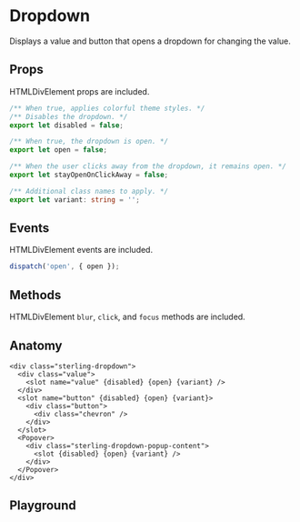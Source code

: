 <script>
    import Playground from './DropdownPlayground.svelte';
</script>

# Dropdown

Displays a value and button that opens a dropdown for changing the value.

## Props

HTMLDivElement props are included.

```ts
/** When true, applies colorful theme styles. */
/** Disables the dropdown. */
export let disabled = false;

/** When true, the dropdown is open. */
export let open = false;

/** When the user clicks away from the dropdown, it remains open. */
export let stayOpenOnClickAway = false;

/** Additional class names to apply. */
export let variant: string = '';
```

## Events

HTMLDivElement events are included.

```ts
dispatch('open', { open });
```

## Methods

HTMLDivElement `blur`, `click`, and `focus` methods are included.

## Anatomy

```svelte
<div class="sterling-dropdown">
  <div class="value">
    <slot name="value" {disabled} {open} {variant} />
  </div>
  <slot name="button" {disabled} {open} {variant}>
    <div class="button">
      <div class="chevron" />
    </div>
  </slot>
  <Popover>
    <div class="sterling-dropdown-popup-content">
      <slot {disabled} {open} {variant} />
    </div>
  </Popover>
</div>
```

## Playground

<Playground />
